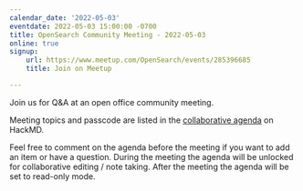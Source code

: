 ```yaml
---
calendar_date: '2022-05-03'
eventdate: 2022-05-03 15:00:00 -0700
title: OpenSearch Community Meeting - 2022-05-03
online: true
signup:
    url: https://www.meetup.com/OpenSearch/events/285396685
    title: Join on Meetup

---
```


Join us for Q&A at an open office community meeting.

Meeting topics and passcode are listed in the [collaborative agenda](https://hackmd.io/@HmdZWaVnQU6M8icdvC5TwQ/HyJ300V4c) on HackMD.

Feel free to comment on the agenda before the meeting if you want to add an item or have a question.
During the meeting the agenda will be unlocked for collaborative editing / note taking. After the meeting the agenda will be set to read-only mode.
